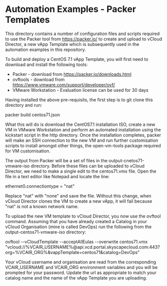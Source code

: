 # Automation Examples - Packer Templates

This directory contains a number of configuration files and scripts required to use the Packer tool from https://packer.io/ to create and upload to vCloud Director, a new vApp Template which is subsequently used in the automation examples in this repository.

To build and deploy a CentOS 7.1 vApp Template, you will first need to download and install the following tools:
* Packer - download from https://packer.io/downloads.html
* ovftools - download from https://www.vmware.com/support/developer/ovf/
* VMware Workstation - Evaluation license can be used for 30 days

Having installed the above pre-requisits, the first step is to git clone this directory and run:

  packer build centos71.json

What this will do is download the CentOS7.1 installation ISO, create a new VM in VMware Workstation and perform an automated installation using the kickstart script in the http directory. Once the installation completes, packer will make an SSH connection to the new VM and run further customisation scripts to install amongst other things, the open-vm-tools package required for VM customisation.

The output from Packer will be a set of files in the output-cnetos71-vmware-iso directory. Before these files can be uploaded to vCloud Director, we need to make a single edit to the centos71.vmx file. Open the file in a text editor like Notepad and locate the line:

  ethernet0.connectiontype = "nat"

Replace "nat" with "none" and save the file. Without this change, when vCloud Director clones the VM to create a new vApp, it will fail because "nat" is not a known network name.

To upload the new VM template to vCloud Director, you now use the ovftool command. Assuming that you have already created a Catalog in your vCloud Organisation (mine is called DevOps) run the following from the output-centos71-vmware-iso directory:

  ovftool --vCloudTemplate --acceptAllEulas --overwrite centos71.vmx "vcloud://%VCAIR_USERNAME%@api.vcd.portal.skyscapecloud.com:443?org=%VCAIR_ORG%&vappTemplate=centos71&catalog=DevOps"

Your vCloud username and organisation are read from the corresponding VCAIR_USERNAME and VCAIR_ORG environment variables and you will be prompted for your password. Update the url as appropriate to match your catalog name and the name of the vApp Template you are uploading.